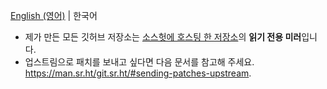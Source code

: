 [English (영어)](./README.md) | 한국어

* 제가 만든 모든 깃허브 저장소는 [소스헛에 호스팅 한 저장소][srht]의 **읽기
  전용 미러**입니다.
* 업스트림으로 패치를 보내고 싶다면 다음 문서를 참고해 주세요.
  https://man.sr.ht/git.sr.ht/#sending-patches-upstream.

[srht]: https://sr.ht/~chabulhwi/

<!--
**chabulhwi/chabulhwi** is a ✨ _special_ ✨ repository because its `README.md` (this file) appears on your GitHub profile.

Here are some ideas to get you started:

- 🔭 I’m currently working on ...
- 🌱 I’m currently learning ...
- 👯 I’m looking to collaborate on ...
- 🤔 I’m looking for help with ...
- 💬 Ask me about ...
- 📫 How to reach me: ...
- 😄 Pronouns: ...
- ⚡ Fun fact: ...
-->

